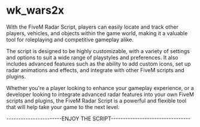 # wk_wars2x
With the FiveM Radar Script, players can easily locate and track other players, vehicles, and objects within the game world, making it a valuable tool for roleplaying and competitive gameplay alike.

The script is designed to be highly customizable, with a variety of settings and options to suit a wide range of playstyles and preferences. It also includes advanced features such as the ability to add custom icons, set up radar animations and effects, and integrate with other FiveM scripts and plugins.

Whether you're a player looking to enhance your gameplay experience, or a developer looking to integrate advanced radar features into your own FiveM scripts and plugins, the FiveM Radar Script is a powerful and flexible tool that will help take your game to the next level.

-----------------------ENJOY THE SCRIPT---------------------------------
